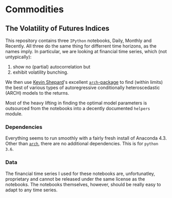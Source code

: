 # Commodities
## The Volatility of Futures Indices

This repository contains three `IPython` notebooks, Daily, Monthly and Recently.
All three do the same thing for differrent time horizons, as the names imply.
In particular, we are looking at financial time series, which (not untypically):

1. show no (partial) autocorrelation but
2. exhibit volatility bunching.

We then use [Kevin Shepard](https://www.kevinsheppard.com/Main_Page)'s excellent
[`arch`-package](https://pypi.python.org/pypi/arch/4.0) to find (within limits)
the best of various types of autoregressive conditionally heteroscedastic (ARCH)
models to the returns.

Most of the heavy lifting in finding the optimal model parameters is outsourced
from the notebooks into a decently documented `helpers` module.

### Dependencies
Everything seems to run smoothly with a fairly fresh install of Anaconda 4.3.
Other than [`arch`](https://pypi.python.org/pypi/arch/4.0), there are no
additional dependencies. This is for `python 3.6`.

### Data
The financial time series I used for these notebooks are, unfortunatley,
proprietary and cannot be released under the same license as the notebooks. The notebooks themselves, however, should be really easy to adapt to any time
series.
